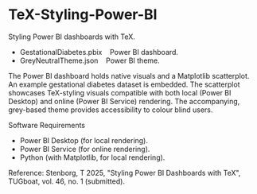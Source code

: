 # TeX-Styling-Power-BI

Styling Power BI dashboards with TeX.

- GestationalDiabetes.pbix &nbsp;&nbsp; Power BI dashboard.<br />
- GreyNeutralTheme.json &nbsp;&nbsp; Power BI theme.<br />

The Power BI dashboard holds native visuals and a Matplotlib scatterplot. An example gestational diabetes dataset is embedded. The scatterplot showcases TeX-styling visuals compatible with both local (Power BI Desktop) and online (Power BI Service) rendering. The accompanying, grey-based theme provides accessibility to colour blind users.

Software Requirements

- Power BI Desktop (for local rendering).<br />
- Power BI Service (for online rendering).<br />
- Python (with Matplotlib, for local rendering).<br />

Reference: Stenborg, T 2025, "Styling Power BI Dashboards with TeX", TUGboat, vol. 46, no. 1 (submitted).
